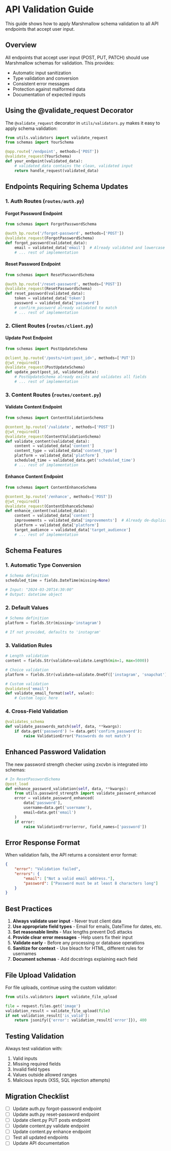 # API Validation Guide

This guide shows how to apply Marshmallow schema validation to all API endpoints that accept user input.

## Overview

All endpoints that accept user input (POST, PUT, PATCH) should use Marshmallow schemas for validation. This provides:
- Automatic input sanitization
- Type validation and conversion
- Consistent error messages
- Protection against malformed data
- Documentation of expected inputs

## Using the @validate_request Decorator

The `@validate_request` decorator in `utils/validators.py` makes it easy to apply schema validation:

```python
from utils.validators import validate_request
from schemas import YourSchema

@app.route('/endpoint', methods=['POST'])
@validate_request(YourSchema)
def your_endpoint(validated_data):
    # validated_data contains the clean, validated input
    return handle_request(validated_data)
```

## Endpoints Requiring Schema Updates

### 1. Auth Routes (`routes/auth.py`)

#### Forgot Password Endpoint
```python
from schemas import ForgotPasswordSchema

@auth_bp.route('/forgot-password', methods=['POST'])
@validate_request(ForgotPasswordSchema)
def forgot_password(validated_data):
    email = validated_data['email']  # Already validated and lowercase
    # ... rest of implementation
```

#### Reset Password Endpoint
```python
from schemas import ResetPasswordSchema

@auth_bp.route('/reset-password', methods=['POST'])
@validate_request(ResetPasswordSchema)
def reset_password(validated_data):
    token = validated_data['token']
    password = validated_data['password']
    # confirm_password already validated to match
    # ... rest of implementation
```

### 2. Client Routes (`routes/client.py`)

#### Update Post Endpoint
```python
from schemas import PostUpdateSchema

@client_bp.route('/posts/<int:post_id>', methods=['PUT'])
@jwt_required()
@validate_request(PostUpdateSchema)
def update_post(post_id, validated_data):
    # PostUpdateSchema already exists and validates all fields
    # ... rest of implementation
```

### 3. Content Routes (`routes/content.py`)

#### Validate Content Endpoint
```python
from schemas import ContentValidationSchema

@content_bp.route('/validate', methods=['POST'])
@jwt_required()
@validate_request(ContentValidationSchema)
def validate_content(validated_data):
    content = validated_data['content']
    content_type = validated_data['content_type']
    platform = validated_data['platform']
    scheduled_time = validated_data.get('scheduled_time')
    # ... rest of implementation
```

#### Enhance Content Endpoint
```python
from schemas import ContentEnhanceSchema

@content_bp.route('/enhance', methods=['POST'])
@jwt_required()
@validate_request(ContentEnhanceSchema)
def enhance_content(validated_data):
    content = validated_data['content']
    improvements = validated_data['improvements']  # Already de-duplicated
    platform = validated_data['platform']
    target_audience = validated_data['target_audience']
    # ... rest of implementation
```

## Schema Features

### 1. Automatic Type Conversion
```python
# Schema definition
scheduled_time = fields.DateTime(missing=None)

# Input: "2024-03-20T14:30:00"
# Output: datetime object
```

### 2. Default Values
```python
# Schema definition
platform = fields.Str(missing='instagram')

# If not provided, defaults to 'instagram'
```

### 3. Validation Rules
```python
# Length validation
content = fields.Str(validate=validate.Length(min=1, max=5000))

# Choice validation
platform = fields.Str(validate=validate.OneOf(['instagram', 'snapchat']))

# Custom validation
@validates('email')
def validate_email_format(self, value):
    # Custom logic here
```

### 4. Cross-Field Validation
```python
@validates_schema
def validate_passwords_match(self, data, **kwargs):
    if data.get('password') != data.get('confirm_password'):
        raise ValidationError('Passwords do not match')
```

## Enhanced Password Validation

The new password strength checker using zxcvbn is integrated into schemas:

```python
# In ResetPasswordSchema
@post_load
def enhance_password_validation(self, data, **kwargs):
    from utils.password_strength import validate_password_enhanced
    error = validate_password_enhanced(
        data['password'],
        username=data.get('username'),
        email=data.get('email')
    )
    if error:
        raise ValidationError(error, field_names=['password'])
```

## Error Response Format

When validation fails, the API returns a consistent error format:

```json
{
    "error": "Validation failed",
    "errors": {
        "email": ["Not a valid email address."],
        "password": ["Password must be at least 8 characters long"]
    }
}
```

## Best Practices

1. **Always validate user input** - Never trust client data
2. **Use appropriate field types** - Email for emails, DateTime for dates, etc.
3. **Set reasonable limits** - Max lengths prevent DoS attacks
4. **Provide clear error messages** - Help users fix their input
5. **Validate early** - Before any processing or database operations
6. **Sanitize for context** - Use bleach for HTML, different rules for usernames
7. **Document schemas** - Add docstrings explaining each field

## File Upload Validation

For file uploads, continue using the custom validator:

```python
from utils.validators import validate_file_upload

file = request.files.get('image')
validation_result = validate_file_upload(file)
if not validation_result['is_valid']:
    return jsonify({'error': validation_result['error']}), 400
```

## Testing Validation

Always test validation with:
1. Valid inputs
2. Missing required fields
3. Invalid field types
4. Values outside allowed ranges
5. Malicious inputs (XSS, SQL injection attempts)

## Migration Checklist

- [ ] Update auth.py forgot-password endpoint
- [ ] Update auth.py reset-password endpoint
- [ ] Update client.py PUT posts endpoint
- [ ] Update content.py validate endpoint
- [ ] Update content.py enhance endpoint
- [ ] Test all updated endpoints
- [ ] Update API documentation